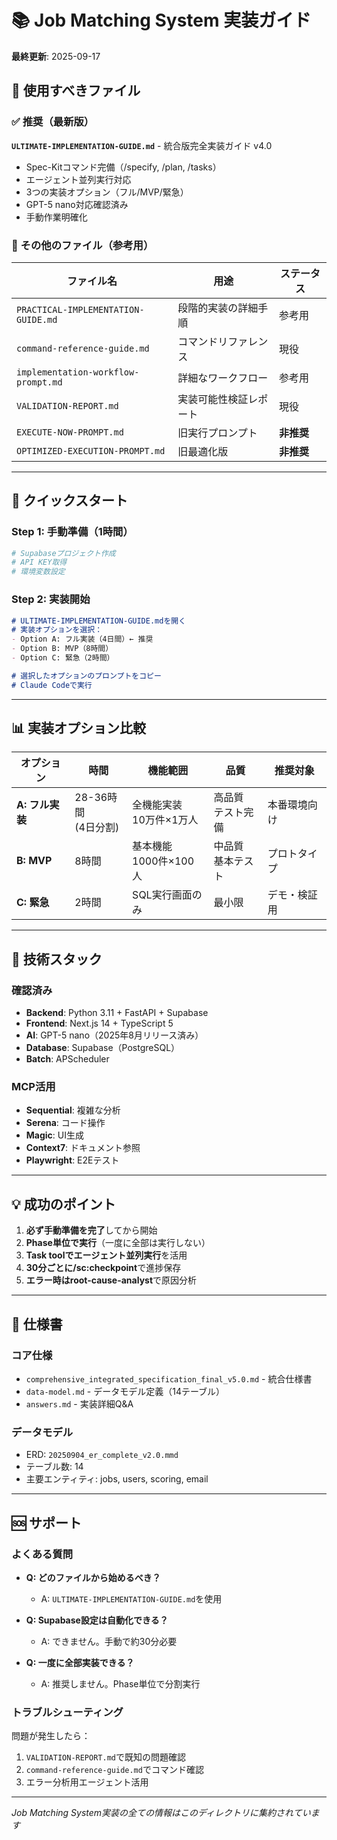 # 📚 Job Matching System 実装ガイド

**最終更新**: 2025-09-17

## 🎯 使用すべきファイル

### ✅ 推奨（最新版）
**`ULTIMATE-IMPLEMENTATION-GUIDE.md`** - 統合版完全実装ガイド v4.0
- Spec-Kitコマンド完備（/specify, /plan, /tasks）
- エージェント並列実行対応
- 3つの実装オプション（フル/MVP/緊急）
- GPT-5 nano対応確認済み
- 手動作業明確化

### 📁 その他のファイル（参考用）

| ファイル名 | 用途 | ステータス |
|-----------|------|-----------|
| `PRACTICAL-IMPLEMENTATION-GUIDE.md` | 段階的実装の詳細手順 | 参考用 |
| `command-reference-guide.md` | コマンドリファレンス | 現役 |
| `implementation-workflow-prompt.md` | 詳細なワークフロー | 参考用 |
| `VALIDATION-REPORT.md` | 実装可能性検証レポート | 現役 |
| `EXECUTE-NOW-PROMPT.md` | 旧実行プロンプト | **非推奨** |
| `OPTIMIZED-EXECUTION-PROMPT.md` | 旧最適化版 | **非推奨** |

---

## 🚀 クイックスタート

### Step 1: 手動準備（1時間）
```bash
# Supabaseプロジェクト作成
# API KEY取得
# 環境変数設定
```

### Step 2: 実装開始
```markdown
# ULTIMATE-IMPLEMENTATION-GUIDE.mdを開く
# 実装オプションを選択：
- Option A: フル実装（4日間）← 推奨
- Option B: MVP（8時間）
- Option C: 緊急（2時間）

# 選択したオプションのプロンプトをコピー
# Claude Codeで実行
```

---

## 📊 実装オプション比較

| オプション | 時間 | 機能範囲 | 品質 | 推奨対象 |
|-----------|------|----------|------|----------|
| **A: フル実装** | 28-36時間<br>(4日分割) | 全機能実装<br>10万件×1万人 | 高品質<br>テスト完備 | 本番環境向け |
| **B: MVP** | 8時間 | 基本機能<br>1000件×100人 | 中品質<br>基本テスト | プロトタイプ |
| **C: 緊急** | 2時間 | SQL実行画面のみ | 最小限 | デモ・検証用 |

---

## 🔧 技術スタック

### 確認済み
- **Backend**: Python 3.11 + FastAPI + Supabase
- **Frontend**: Next.js 14 + TypeScript 5
- **AI**: GPT-5 nano（2025年8月リリース済み）
- **Database**: Supabase（PostgreSQL）
- **Batch**: APScheduler

### MCP活用
- **Sequential**: 複雑な分析
- **Serena**: コード操作
- **Magic**: UI生成
- **Context7**: ドキュメント参照
- **Playwright**: E2Eテスト

---

## 💡 成功のポイント

1. **必ず手動準備を完了**してから開始
2. **Phase単位で実行**（一度に全部は実行しない）
3. **Task toolでエージェント並列実行**を活用
4. **30分ごとに/sc:checkpoint**で進捗保存
5. **エラー時はroot-cause-analyst**で原因分析

---

## 📝 仕様書

### コア仕様
- `comprehensive_integrated_specification_final_v5.0.md` - 統合仕様書
- `data-model.md` - データモデル定義（14テーブル）
- `answers.md` - 実装詳細Q&A

### データモデル
- ERD: `20250904_er_complete_v2.0.mmd`
- テーブル数: 14
- 主要エンティティ: jobs, users, scoring, email

---

## 🆘 サポート

### よくある質問
- **Q: どのファイルから始めるべき？**
  - A: `ULTIMATE-IMPLEMENTATION-GUIDE.md`を使用

- **Q: Supabase設定は自動化できる？**
  - A: できません。手動で約30分必要

- **Q: 一度に全部実装できる？**
  - A: 推奨しません。Phase単位で分割実行

### トラブルシューティング
問題が発生したら：
1. `VALIDATION-REPORT.md`で既知の問題確認
2. `command-reference-guide.md`でコマンド確認
3. エラー分析用エージェント活用

---

*Job Matching System実装の全ての情報はこのディレクトリに集約されています*